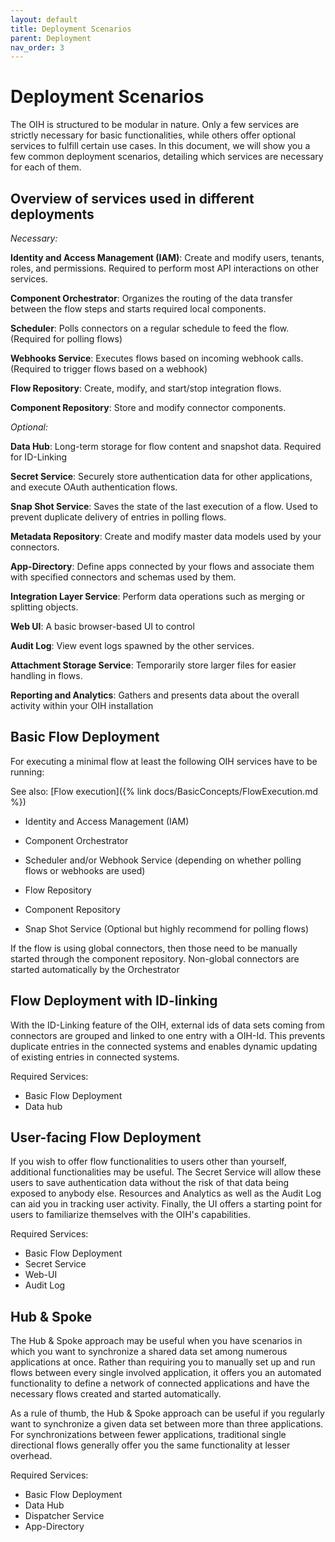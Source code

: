 ```yaml
---
layout: default
title: Deployment Scenarios
parent: Deployment
nav_order: 3
---
```


# Deployment Scenarios

The OIH is structured to be modular in nature. Only a few services are strictly necessary for basic functionalities, while others offer optional services to fulfill certain use cases. In this document, we will show you a few common deployment scenarios, detailing which services are necessary for each of them.

## Overview of services used in different deployments

*Necessary:*

**Identity and Access Management (IAM)**: Create and modify users, tenants, roles, and permissions. Required to perform most API interactions on other services.

**Component Orchestrator**: Organizes the routing of the data transfer between the flow steps and starts required local components.

**Scheduler**: Polls connectors on a regular schedule to feed the flow. (Required for polling flows)

**Webhooks Service**: Executes flows based on incoming webhook calls. (Required to trigger flows based on a webhook)

**Flow Repository**: Create, modify, and start/stop integration flows.

**Component Repository**: Store and modify connector components.

*Optional:*

**Data Hub**: Long-term storage for flow content and snapshot data. Required for ID-Linking

**Secret Service**: Securely store authentication data for other applications, and execute OAuth authentication flows.

**Snap Shot Service**: Saves the state of the last execution of a flow. Used to prevent duplicate delivery of entries in polling flows.

**Metadata Repository**: Create and modify master data models used by your connectors.

**App-Directory**: Define apps connected by your flows and associate them with specified connectors and schemas used by them.

**Integration Layer Service**: Perform data operations such as merging or splitting objects.

**Web UI**: A basic browser-based UI to control

**Audit Log**: View event logs spawned by the other services.

**Attachment Storage Service**: Temporarily store larger files for easier handling in flows.

**Reporting and Analytics**: Gathers and presents data about the overall activity within your OIH installation

## Basic Flow Deployment

For executing a minimal flow at least the following OIH services have to be running:

See also: [Flow execution]({% link docs/BasicConcepts/FlowExecution.md %})

- Identity and Access Management (IAM)

- Component Orchestrator

- Scheduler and/or Webhook Service (depending on whether polling flows or webhooks are used)

- Flow Repository

- Component Repository

- Snap Shot Service (Optional but highly recommend for polling flows)

If the flow is using global connectors, then those need to be manually started through the component repository. Non-global connectors are started automatically by the Orchestrator

## Flow Deployment with ID-linking

With the ID-Linking feature of the OIH, external ids of data sets coming from connectors are grouped and linked to one entry with a OIH-Id. This prevents duplicate entries in the connected systems and enables dynamic updating of existing entries in connected systems.

Required Services:

- Basic Flow Deployment
- Data hub

## User-facing Flow Deployment

If you wish to offer flow functionalities to users other than yourself, additional functionalities may be useful. The Secret Service will allow these users to save authentication data without the risk of that data being exposed to anybody else. Resources and Analytics as well as the Audit Log can aid you in tracking user activity. Finally, the UI offers a starting point for users to familiarize themselves with the OIH's capabilities.

Required Services:

- Basic Flow Deployment
- Secret Service
- Web-UI
- Audit Log

## Hub & Spoke

The Hub & Spoke approach may be useful when you have scenarios in which you want to synchronize a shared data set among numerous applications at once. Rather than requiring you to manually set up and run flows between every single involved application, it offers you an automated functionality to define a network of connected applications and have the necessary flows created and started automatically.

As a rule of thumb, the Hub & Spoke approach can be useful if you regularly want to synchronize a given data set between more than three applications. For synchronizations between fewer applications, traditional single directional flows generally offer you the same functionality at lesser overhead.

Required Services:

- Basic Flow Deployment
- Data Hub
- Dispatcher Service
- App-Directory
